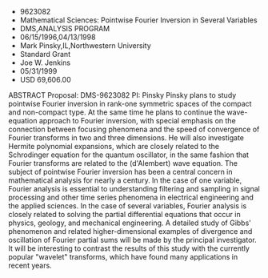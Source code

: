 
* 9623082
* Mathematical Sciences: Pointwise Fourier Inversion in Several Variables
* DMS,ANALYSIS PROGRAM
* 06/15/1996,04/13/1998
* Mark Pinsky,IL,Northwestern University
* Standard Grant
* Joe W. Jenkins
* 05/31/1999
* USD 69,606.00

ABSTRACT Proposal: DMS-9623082 PI: Pinsky Pinsky plans to study pointwise
Fourier inversion in rank-one symmetric spaces of the compact and non-compact
type. At the same time he plans to continue the wave-equation approach to
Fourier inversion, with special emphasis on the connection between focusing
phenomena and the speed of convergence of Fourier transforms in two and three
dimensions. He will also investigate Hermite polynomial expansions, which are
closely related to the Schrodinger equation for the quantum oscillator, in the
same fashion that Fourier transforms are related to the (d'Alembert) wave
equation. The subject of pointwise Fourier inversion has been a central concern
in mathematical analysis for nearly a century. In the case of one variable,
Fourier analysis is essential to understanding filtering and sampling in signal
processing and other time series phenomena in electrical engineering and the
applied sciences. In the case of several variables, Fourier analysis is closely
related to solving the partial differential equations that occur in physics,
geology, and mechanical engineering. A detailed study of Gibbs' phenomenon and
related higher-dimensional examples of divergence and oscillation of Fourier
partial sums will be made by the principal investigator. It will be interesting
to contrast the results of this study with the currently popular "wavelet"
transforms, which have found many applications in recent years.
